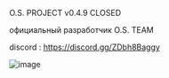 O.S. PROJECT v0.4.9 CLOSED



официальный разработчик
O.S. TEAM

discord : https://discord.gg/ZDbh8Baggy





![image](https://github.com/darkneASS/O.S._PROJECT_rev1/assets/144697263/ac08e60a-5a01-4a05-b70b-0a156b8a8757)
